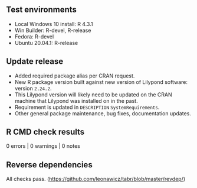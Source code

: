 ## Test environments

* Local Windows 10 install: R 4.3.1
* Win Builder: R-devel, R-release
* Fedora: R-devel
* Ubuntu 20.04.1: R-release

## Update release

* Added required package alias per CRAN request.
* New R package version built against new version of Lilypond software: version `2.24.2`. 
* This Lilypond version will likely need to be updated on the CRAN machine that Lilypond was installed on in the past.
* Requirement is updated in `DESCRIPTION` `SystemRequirements`.
* Other general package maintenance, bug fixes, documentation updates.

## R CMD check results

0 errors | 0 warnings | 0 notes

## Reverse dependencies

All checks pass. (https://github.com/leonawicz/tabr/blob/master/revdep/)
